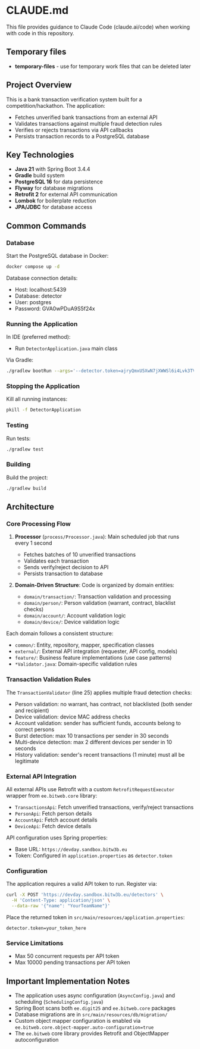 # CLAUDE.md

This file provides guidance to Claude Code (claude.ai/code) when working with code in this repository.

## Temporary files
- **temporary-files** - use for temporary work files that can be deleted later

## Project Overview

This is a bank transaction verification system built for a competition/hackathon. The application:
- Fetches unverified bank transactions from an external API
- Validates transactions against multiple fraud detection rules
- Verifies or rejects transactions via API callbacks
- Persists transaction records to a PostgreSQL database

## Key Technologies

- **Java 21** with Spring Boot 3.4.4
- **Gradle** build system
- **PostgreSQL 16** for data persistence
- **Flyway** for database migrations
- **Retrofit 2** for external API communication
- **Lombok** for boilerplate reduction
- **JPA/JDBC** for database access

## Common Commands

### Database
Start the PostgreSQL database in Docker:
```bash
docker compose up -d
```

Database connection details:
- Host: localhost:5439
- Database: detector
- User: postgres
- Password: GVA0wPDuA9S5f24x

### Running the Application

In IDE (preferred method):
- Run `DetectorApplication.java` main class

Via Gradle:
```bash
./gradlew bootRun --args='--detector.token=ajryQmxU5XwN7jXWWSl6i4Lvk3TVG98m'
```

### Stopping the Application

Kill all running instances:
```bash
pkill -f DetectorApplication
```

### Testing
Run tests:
```bash
./gradlew test
```

### Building
Build the project:
```bash
./gradlew build
```

## Architecture

### Core Processing Flow

1. **Processor** (`process/Processor.java`): Main scheduled job that runs every 1 second
   - Fetches batches of 10 unverified transactions
   - Validates each transaction
   - Sends verify/reject decision to API
   - Persists transaction to database

2. **Domain-Driven Structure**: Code is organized by domain entities:
   - `domain/transaction/`: Transaction validation and processing
   - `domain/person/`: Person validation (warrant, contract, blacklist checks)
   - `domain/account/`: Account validation logic
   - `domain/device/`: Device validation logic

Each domain follows a consistent structure:
- `common/`: Entity, repository, mapper, specification classes
- `external/`: External API integration (requester, API config, models)
- `feature/`: Business feature implementations (use case patterns)
- `*Validator.java`: Domain-specific validation rules

### Transaction Validation Rules

The `TransactionValidator` (line 25) applies multiple fraud detection checks:
- Person validation: no warrant, has contract, not blacklisted (both sender and recipient)
- Device validation: device MAC address checks
- Account validation: sender has sufficient funds, accounts belong to correct persons
- Burst detection: max 10 transactions per sender in 30 seconds
- Multi-device detection: max 2 different devices per sender in 10 seconds
- History validation: sender's recent transactions (1 minute) must all be legitimate

### External API Integration

All external APIs use Retrofit with a custom `RetrofitRequestExecutor` wrapper from `ee.bitweb.core` library:
- `TransactionsApi`: Fetch unverified transactions, verify/reject transactions
- `PersonApi`: Fetch person details
- `AccountApi`: Fetch account details
- `DeviceApi`: Fetch device details

API configuration uses Spring properties:
- Base URL: `https://devday.sandbox.bitw3b.eu`
- Token: Configured in `application.properties` as `detector.token`

### Configuration

The application requires a valid API token to run. Register via:
```bash
curl -X POST 'https://devday.sandbox.bitw3b.eu/detectors' \
  -H 'Content-Type: application/json' \
  --data-raw '{"name": "YourTeamName"}'
```

Place the returned token in `src/main/resources/application.properties`:
```
detector.token=your_token_here
```

### Service Limitations

- Max 50 concurrent requests per API token
- Max 10000 pending transactions per API token

## Important Implementation Notes

- The application uses async configuration (`AsyncConfig.java`) and scheduling (`SchedulingConfig.java`)
- Spring Boot scans both `ee.digit25` and `ee.bitweb.core` packages
- Database migrations are in `src/main/resources/db/migration/`
- Custom object mapper configuration is enabled via `ee.bitweb.core.object-mapper.auto-configuration=true`
- The `ee.bitweb` core library provides Retrofit and ObjectMapper autoconfiguration
